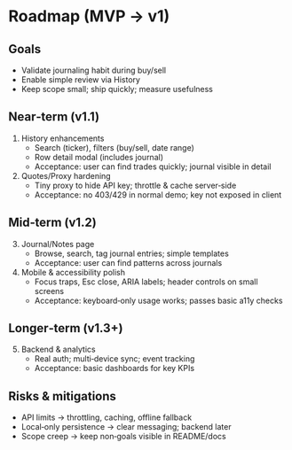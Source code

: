 # Roadmap (MVP → v1)

## Goals
- Validate journaling habit during buy/sell
- Enable simple review via History
- Keep scope small; ship quickly; measure usefulness

## Near‑term (v1.1)
1) History enhancements
   - Search (ticker), filters (buy/sell, date range)
   - Row detail modal (includes journal)
   - Acceptance: user can find trades quickly; journal visible in detail
2) Quotes/Proxy hardening
   - Tiny proxy to hide API key; throttle & cache server‑side
   - Acceptance: no 403/429 in normal demo; key not exposed in client

## Mid‑term (v1.2)
3) Journal/Notes page
   - Browse, search, tag journal entries; simple templates
   - Acceptance: user can find patterns across journals
4) Mobile & accessibility polish
   - Focus traps, Esc close, ARIA labels; header controls on small screens
   - Acceptance: keyboard‑only usage works; passes basic a11y checks

## Longer‑term (v1.3+)
5) Backend & analytics
   - Real auth; multi‑device sync; event tracking
   - Acceptance: basic dashboards for key KPIs

## Risks & mitigations
- API limits → throttling, caching, offline fallback
- Local‑only persistence → clear messaging; backend later
- Scope creep → keep non‑goals visible in README/docs

